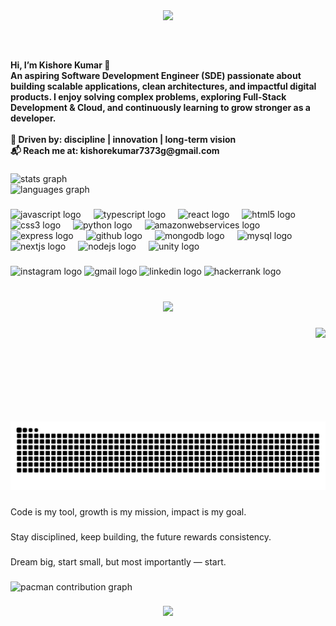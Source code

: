 <div align="center">
  <img height="200" src="https://media0.giphy.com/media/v1.Y2lkPTc5MGI3NjExcDh1cnN3dGl3Zmw5Mm5uMjM1ZmM5Y242NHJxMDJxMmJydnhoM2ZjMiZlcD12MV9pbnRlcm5hbF9naWZfYnlfaWQmY3Q9Zw/DX1cytoIQvnmgqBlQ3/giphy.gif"  />
</div>

###

<br clear="both">

<h4 align="left">Hi, I’m Kishore Kumar 👋<br>An aspiring Software Development Engineer (SDE) passionate about building scalable applications, clean architectures, and impactful digital products. I enjoy solving complex problems, exploring Full-Stack Development & Cloud, and continuously learning to grow stronger as a developer.<br><br>📌 Driven by: discipline | innovation | long-term vision<br>📬 Reach me at: kishorekumar7373g@gmail.com</h4>

###

<div align="left">
  <img src="https://github-readme-stats.vercel.app/api?username=kishorekumar28114&hide_title=false&hide_rank=false&show_icons=true&include_all_commits=true&count_private=true&disable_animations=false&theme=dracula&locale=en&hide_border=false" height="150" alt="stats graph" /> <br>
  <img src="https://github-readme-stats.vercel.app/api/top-langs?username=kishorekumar28114&locale=en&hide_title=false&layout=compact&card_width=320&langs_count=6&theme=dracula&hide_border=true" height="150" alt="languages graph"  />
</div>

###

<div align="left">
  <img src="https://cdn.jsdelivr.net/gh/devicons/devicon/icons/javascript/javascript-original.svg" height="30" alt="javascript logo"  />
  <img width="12" />
  <img src="https://cdn.jsdelivr.net/gh/devicons/devicon/icons/typescript/typescript-original.svg" height="30" alt="typescript logo"  />
  <img width="12" />
  <img src="https://cdn.jsdelivr.net/gh/devicons/devicon/icons/react/react-original.svg" height="30" alt="react logo"  />
  <img width="12" />
  <img src="https://cdn.jsdelivr.net/gh/devicons/devicon/icons/html5/html5-original.svg" height="30" alt="html5 logo"  />
  <img width="12" />
  <img src="https://cdn.jsdelivr.net/gh/devicons/devicon/icons/css3/css3-original.svg" height="30" alt="css3 logo"  />
  <img width="12" />
  <img src="https://cdn.jsdelivr.net/gh/devicons/devicon/icons/python/python-original.svg" height="30" alt="python logo"  />
  <img width="12" />
  <img src="https://cdn.jsdelivr.net/gh/devicons/devicon/icons/amazonwebservices/amazonwebservices-line-wordmark.svg" height="30" alt="amazonwebservices logo"  />
  <img width="12" />
  <img src="https://cdn.jsdelivr.net/gh/devicons/devicon/icons/express/express-original.svg" height="30" alt="express logo"  />
  <img width="12" />
  <img src="https://cdn.jsdelivr.net/gh/devicons/devicon/icons/github/github-original.svg" height="30" alt="github logo"  />
  <img width="12" />
  <img src="https://cdn.jsdelivr.net/gh/devicons/devicon/icons/mongodb/mongodb-original.svg" height="30" alt="mongodb logo"  />
  <img width="12" />
  <img src="https://cdn.jsdelivr.net/gh/devicons/devicon/icons/mysql/mysql-original.svg" height="30" alt="mysql logo"  />
  <img width="12" />
  <img src="https://cdn.jsdelivr.net/gh/devicons/devicon/icons/nextjs/nextjs-original.svg" height="30" alt="nextjs logo"  />
  <img width="12" />
  <img src="https://cdn.jsdelivr.net/gh/devicons/devicon/icons/nodejs/nodejs-original.svg" height="30" alt="nodejs logo"  />
  <img width="12" />
  <img src="https://cdn.jsdelivr.net/gh/devicons/devicon/icons/unity/unity-original.svg" height="30" alt="unity logo"  />
</div>

###

<div align="left">
  <img src="https://img.shields.io/static/v1?message=Instagram&logo=instagram&label=&color=E4405F&logoColor=white&labelColor=&style=for-the-badge" height="35" alt="instagram logo"  />
  <img src="https://img.shields.io/static/v1?message=Gmail&logo=gmail&label=&color=D14836&logoColor=white&labelColor=&style=for-the-badge" height="35" alt="gmail logo"  />
  <img src="https://img.shields.io/static/v1?message=LinkedIn&logo=linkedin&label=&color=0077B5&logoColor=white&labelColor=&style=for-the-badge" height="35" alt="linkedin logo"  />
  <img src="https://img.shields.io/static/v1?message=HackerRank&logo=hackerrank&label=&color=2EC866&logoColor=white&labelColor=&style=for-the-badge" height="35" alt="hackerrank logo"  />
</div>

###

<br clear="both">

<div align="center">
  <img src="https://visitor-badge.laobi.icu/badge?page_id=kishorekumar28114.kishorekumar28114&left_text=Check%20Me"  />
</div>

###

<img align="right" height="150" src="https://media4.giphy.com/media/v1.Y2lkPTc5MGI3NjExa2RrbHc2bGpkdTRkM242OTk5MzF4MzJjZm41NnpkdzZvYWRnNDZxYSZlcD12MV9pbnRlcm5hbF9naWZfYnlfaWQmY3Q9Zw/78XCFBGOlS6keY1Bil/giphy.gif"  />

###

<img src="https://raw.githubusercontent.com/kishorekumar28114/kishorekumar28114/output/snake.svg" alt="Snake animation" />

###

<p align="left">Code is my tool, growth is my mission, impact is my goal.</p>

###

<p align="left">Stay disciplined, keep building, the future rewards consistency.</p>

###

<p align="left">Dream big, start small, but most importantly — start.</p>

###

<div align="center">
</div>

###

<picture>
  <source media="(prefers-color-scheme: dark)" srcset="https://raw.githubusercontent.com/kishorekumar28114/kishorekumar28114/output/pacman-contribution-graph-dark.svg">
  <source media="(prefers-color-scheme: light)" srcset="https://raw.githubusercontent.com/kishorekumar28114/kishorekumar28114/output/pacman-contribution-graph.svg">
  <img alt="pacman contribution graph" src="https://raw.githubusercontent.com/kishorekumar28114/kishorekumar28114/output/pacman-contribution-graph.svg">
</picture>

###

<div align="center">
  <img height="200" src="https://media4.giphy.com/media/v1.Y2lkPTc5MGI3NjExZ3czYTB0dmNoM3NycnQ4c2ptdHlmdGpkZHY1ZTk4NHF6M3MyM2VzMSZlcD12MV9pbnRlcm5hbF9naWZfYnlfaWQmY3Q9Zw/VYdgE52Ik7Cc7vBrGA/giphy.gif"  />
</div>

###
